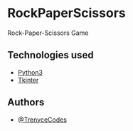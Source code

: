 # RockPaperScissors
Rock-Paper-Scissors Game

## Technologies used 
 - [Python3](https://www.python.org/)
 - [Tkinter](https://docs.python.org/3/library/tkinter.html)


## Authors

- [@TrenyceCodes](https://github.com/TrenyceCodes)

